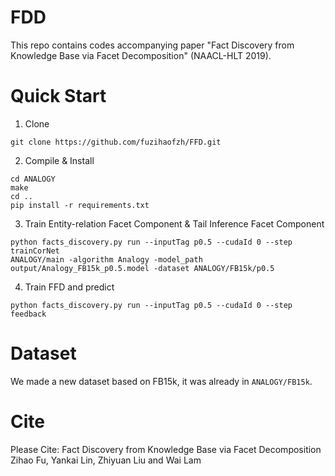 # FDD
This repo contains codes accompanying paper "Fact Discovery from Knowledge Base via Facet Decomposition" (NAACL-HLT 2019).

# Quick Start
1. Clone
```
git clone https://github.com/fuzihaofzh/FFD.git
```

2. Compile & Install
```
cd ANALOGY
make
cd ..
pip install -r requirements.txt
```

3. Train Entity-relation Facet Component & Tail Inference Facet Component
```
python facts_discovery.py run --inputTag p0.5 --cudaId 0 --step trainCorNet
ANALOGY/main -algorithm Analogy -model_path output/Analogy_FB15k_p0.5.model -dataset ANALOGY/FB15k/p0.5
```

4. Train FFD and predict
```
python facts_discovery.py run --inputTag p0.5 --cudaId 0 --step feedback
```

# Dataset
We made a new dataset based on FB15k, it was already in `ANALOGY/FB15k`.

# Cite
Please Cite: Fact Discovery from Knowledge Base via Facet Decomposition
Zihao Fu, Yankai Lin, Zhiyuan Liu and Wai Lam


